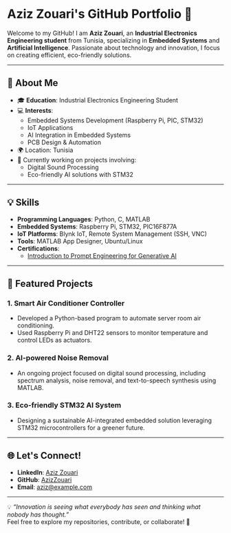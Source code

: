 # Aziz Zouari's GitHub Portfolio 🌟

Welcome to my GitHub! I am **Aziz Zouari**, an **Industrial Electronics Engineering student** from Tunisia, specializing in **Embedded Systems** and **Artificial Intelligence**. Passionate about technology and innovation, I focus on creating efficient, eco-friendly solutions.

---

## 🚀 About Me

- 🎓 **Education**: Industrial Electronics Engineering Student  
- 💻 **Interests**:  
  - Embedded Systems Development (Raspberry Pi, PIC, STM32)  
  - IoT Applications  
  - AI Integration in Embedded Systems  
  - PCB Design & Automation  
- 🌍 Location: Tunisia  
- 🎯 Currently working on projects involving:  
  - Digital Sound Processing  
  - Eco-friendly AI solutions with STM32  

---

## 💡 Skills

- **Programming Languages**: Python, C, MATLAB  
- **Embedded Systems**: Raspberry Pi, STM32, PIC16F877A  
- **IoT Platforms**: Blynk IoT, Remote System Management (SSH, VNC)  
- **Tools**: MATLAB App Designer, Ubuntu/Linux  
- **Certifications**:  
  - [Introduction to Prompt Engineering for Generative AI](https://www.linkedin.com/learning/)  

---

## 🌱 Featured Projects

### 1. **Smart Air Conditioner Controller**  
- Developed a Python-based program to automate server room air conditioning.  
- Used Raspberry Pi and DHT22 sensors to monitor temperature and control LEDs as actuators.

### 2. **AI-powered Noise Removal**  
- An ongoing project focused on digital sound processing, including spectrum analysis, noise removal, and text-to-speech synthesis using MATLAB.

### 3. **Eco-friendly STM32 AI System**  
- Designing a sustainable AI-integrated embedded solution leveraging STM32 microcontrollers for a greener future.

---

## 🌐 Let's Connect!

- **LinkedIn**: [Aziz Zouari](https://www.linkedin.com/in/aziz-zouari/)  
- **GitHub**: [AzizZouari](https://github.com/azizzouari)  
- **Email**: [aziz@example.com](mailto:aziz@example.com)

---

💡 *“Innovation is seeing what everybody has seen and thinking what nobody has thought.”*  
Feel free to explore my repositories, contribute, or collaborate! 🚀
